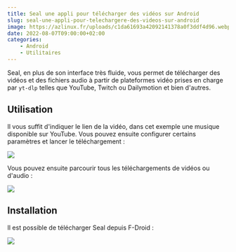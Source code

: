 ```yaml
---
title: Seal une appli pour télécharger des vidéos sur Android
slug: seal-une-appli-pour-telechargere-des-videos-sur-android
image: https://azlinux.fr/uploads/c1da61693a42092141378a0f3ddf4d96.webp
date: 2022-08-07T09:00:00+02:00
categories:
    - Android
    - Utilitaires
---
```


Seal, en plus de son interface très fluide, vous permet de télécharger des vidéos et des fichiers audio à partir de plateformes vidéo prises en charge par `yt-dlp` telles que YouTube, Twitch ou Dailymotion et bien d'autres.

## Utilisation

Il vous suffit d'indiquer le lien de la vidéo, dans cet exemple une musique disponible sur YouTube. Vous pouvez ensuite configurer certains paramètres et lancer le téléchargement :

![](https://azlinux.fr/uploads/64afbd39d1c58cf9b8dae4216c0c3cc4.webp)

Vous pouvez ensuite parcourir tous les téléchargements de vidéos ou d'audio :

![](https://azlinux.fr/uploads/c1678145f7c50f1c2582530ddc2f1e82.webp)

## Installation

Il est possible de télécharger Seal depuis F-Droid :

[![](https://azlinux.fr/uploads/b52c13d01f70796ea056a4c0217d233e.svg)](https://f-droid.org/fr/packages/com.junkfood.seal)
